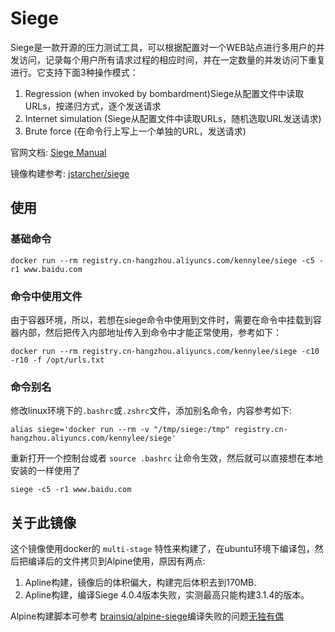 # Siege

Siege是一款开源的压力测试工具，可以根据配置对一个WEB站点进行多用户的并发访问，记录每个用户所有请求过程的相应时间，并在一定数量的并发访问下重复进行。它支持下面3种操作模式： 

1. Regression (when invoked by bombardment)Siege从配置文件中读取URLs，按递归方式，逐个发送请求 
2. Internet simulation (Siege从配置文件中读取URLs，随机选取URL发送请求)
3. Brute force (在命令行上写上一个单独的URL，发送请求)

官网文档: [Siege Manual](https://www.joedog.org/siege-manual/)

镜像构建参考: [jstarcher/siege](https://github.com/jstarcher/siege)

## 使用

### 基础命令

```
docker run --rm registry.cn-hangzhou.aliyuncs.com/kennylee/siege -c5 -r1 www.baidu.com
```

### 命令中使用文件

由于容器环境，所以，若想在siege命令中使用到文件时，需要在命令中挂载到容器内部，然后把传入内部地址传入到命令中才能正常使用，参考如下：

```
docker run --rm registry.cn-hangzhou.aliyuncs.com/kennylee/siege -c10 -r10 -f /opt/urls.txt
```

### 命令别名

修改linux环境下的`.bashrc`或`.zshrc`文件，添加别名命令，内容参考如下:

```
alias siege='docker run --rm -v "/tmp/siege:/tmp" registry.cn-hangzhou.aliyuncs.com/kennylee/siege'
```

重新打开一个控制台或者 `source .bashrc` 让命令生效，然后就可以直接想在本地安装的一样使用了

```
siege -c5 -r1 www.baidu.com
```


## 关于此镜像

这个镜像使用docker的 `multi-stage` 特性来构建了，在ubuntu环境下编译包，然后把编译后的文件拷贝到Alpine使用，原因有两点:

1. Apline构建，镜像后的体积偏大，构建完后体积去到170MB.
2. Apline构建，编译Siege 4.0.4版本失败，实测最高只能构建3.1.4的版本。

Alpine构建脚本可参考 [brainsiq/alpine-siege](https://github.com/brainsiq/alpine-siege)编译失败的问题[无独有偶](https://github.com/JoeDog/siege/issues/124)


